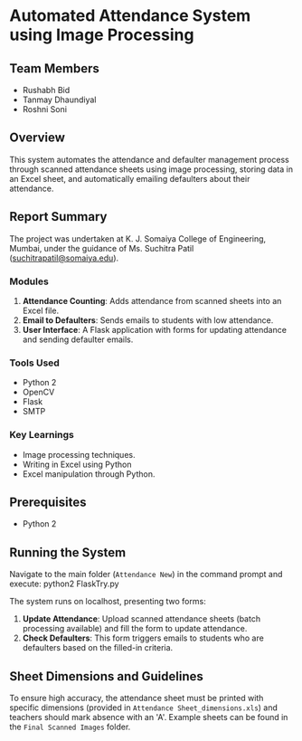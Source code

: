 # Automated Attendance System using Image Processing

## Team Members
- Rushabh Bid
- Tanmay Dhaundiyal
- Roshni Soni

## Overview
This system automates the attendance and defaulter management process through scanned attendance sheets using image processing, storing data in an Excel sheet, and automatically emailing defaulters about their attendance.

## Report Summary
The project was undertaken at K. J. Somaiya College of Engineering, Mumbai, under the guidance of Ms. Suchitra Patil (suchitrapatil@somaiya.edu).

### Modules
1. **Attendance Counting**: Adds attendance from scanned sheets into an Excel file.
2. **Email to Defaulters**: Sends emails to students with low attendance.
3. **User Interface**: A Flask application with forms for updating attendance and sending defaulter emails.

### Tools Used
- Python 2
- OpenCV
- Flask
- SMTP

### Key Learnings
- Image processing techniques.
- Writing in Excel using Python
- Excel manipulation through Python.

## Prerequisites
- Python 2

## Running the System
Navigate to the main folder (`Attendance New`) in the command prompt and execute:
python2 FlaskTry.py

The system runs on localhost, presenting two forms:
1. **Update Attendance**: Upload scanned attendance sheets (batch processing available) and fill the form to update attendance.
2. **Check Defaulters**: This form triggers emails to students who are defaulters based on the filled-in criteria.

## Sheet Dimensions and Guidelines
To ensure high accuracy, the attendance sheet must be printed with specific dimensions (provided in `Attendance Sheet_dimensions.xls`) and teachers should mark absence with an 'A'. Example sheets can be found in the `Final Scanned Images` folder.



